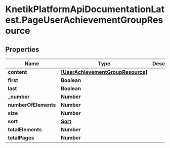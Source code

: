 # KnetikPlatformApiDocumentationLatest.PageUserAchievementGroupResource

## Properties
Name | Type | Description | Notes
------------ | ------------- | ------------- | -------------
**content** | [**[UserAchievementGroupResource]**](UserAchievementGroupResource.md) |  | [optional] 
**first** | **Boolean** |  | [optional] 
**last** | **Boolean** |  | [optional] 
**_number** | **Number** |  | [optional] 
**numberOfElements** | **Number** |  | [optional] 
**size** | **Number** |  | [optional] 
**sort** | [**Sort**](Sort.md) |  | [optional] 
**totalElements** | **Number** |  | [optional] 
**totalPages** | **Number** |  | [optional] 


